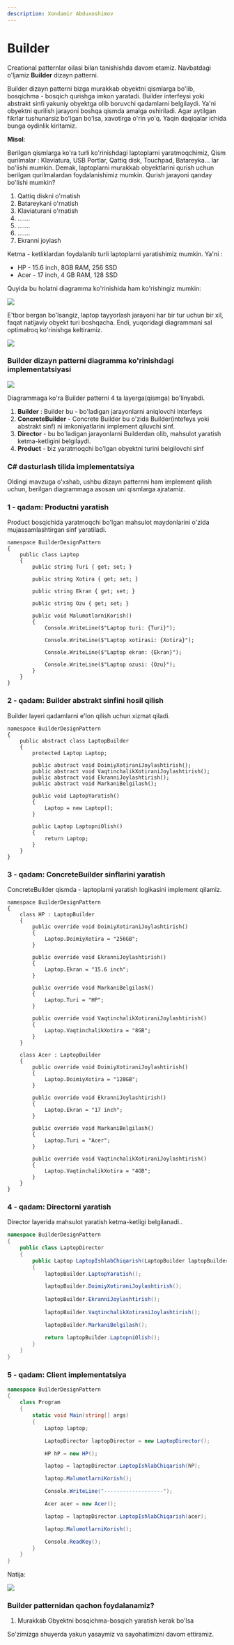 ```yaml
---
description: Xondamir Abduxoshimov
---
```


# Builder

Creational patternlar oilasi bilan tanishishda davom etamiz. Navbatdagi o'ljamiz **Builder** dizayn patterni. 

Builder dizayn patterni bizga murakkab obyektni qismlarga bo'lib, bosqichma - bosqich qurishga imkon yaratadi. Builder interfeysi yoki abstrakt sinfi yakuniy obyektga olib boruvchi qadamlarni belgilaydi. Ya'ni obyektni qurilish jarayoni boshqa qismda amalga oshiriladi. Agar aytilgan fikrlar tushunarsiz bo'lgan bo'lsa, xavotirga o'rin yo'q. Yaqin daqiqalar ichida bunga oydinlik kiritamiz. 

**Misol**:

Berilgan qismlarga ko'ra turli ko'rinishdagi laptoplarni yaratmoqchimiz, Qism qurilmalar : Klaviatura, USB Portlar, Qattiq disk, Touchpad, Batareyka... lar bo'lishi mumkin. Demak, laptoplarni murakkab obyektlarini qurish uchun berilgan qurilmalardan foydalanishimiz mumkin. Qurish jarayoni qanday bo'lishi mumkin?

1. Qattiq diskni o'rnatish
2. Batareykani o'rnatish
3. Klaviaturani o'rnatish
4. .......
5. .......
6. .......
7. Ekranni joylash

Ketma - ketliklardan foydalanib turli laptoplarni yaratishimiz mumkin. Ya'ni : 

* HP - 15.6 inch, 8GB RAM, 256 SSD
* Acer - 17 inch, 4 GB RAM, 128 SSD

Quyida bu holatni diagramma ko'rinishida ham ko'rishingiz mumkin:

![](../../../../.gitbook/assets/image%20%2858%29.png)

E'tbor bergan bo'lsangiz, laptop tayyorlash jarayoni har bir tur uchun bir xil, faqat natijaviy obyekt turi boshqacha. Endi, yuqoridagi diagrammani sal optimalroq ko'rinishga keltiramiz. 

![](../../../../.gitbook/assets/image%20%2848%29.png)

### Builder dizayn patterni diagramma ko'rinishdagi implementatsiyasi

![](../../../../.gitbook/assets/image%20%2860%29.png)

Diagrammaga ko'ra Builder patterni 4 ta layerga\(qismga\) bo'linyabdi.

1. **Builder** : Builder bu - bo'ladigan jarayonlarni aniqlovchi interfeys
2. **ConcreteBuilder** - Concrete Builder bu o'zida Builder\(intefeys yoki abstrakt sinf\) ni imkoniyatlarini implement qiluvchi sinf. 
3. **Director** - bu bo'ladigan jarayonlarni Builderdan olib, mahsulot yaratish ketma-ketligini belgilaydi.
4. **Product** - biz yaratmoqchi bo'lgan obyektni turini belgilovchi sinf

### C\# dasturlash tilida implementatsiya

Oldingi mavzuga o'xshab, ushbu dizayn patternni ham implement qilish uchun, berilgan diagrammaga asosan uni qismlarga ajratamiz.

### 1 - qadam: Productni yaratish

Product bosqichida yaratmoqchi bo'lgan mahsulot maydonlarini o'zida mujassamlashtirgan sinf yaratiladi.

```text
namespace BuilderDesignPattern
{
    public class Laptop
    {
        public string Turi { get; set; }

        public string Xotira { get; set; }

        public string Ekran { get; set; }

        public string Ozu { get; set; }

        public void MalumotlarniKorish()
        {
            Console.WriteLine($"Laptop turi: {Turi}");

            Console.WriteLine($"Laptop xotirasi: {Xotira}");

            Console.WriteLine($"Laptop ekran: {Ekran}");

            Console.WriteLine($"Laptop ozusi: {Ozu}");
        }
    }
}
```

###  2 - qadam: Builder abstrakt sinfini hosil qilish

Builder layeri qadamlarni e'lon qilish uchun xizmat qiladi.

```text
namespace BuilderDesignPattern
{
    public abstract class LaptopBuilder
    {
        protected Laptop Laptop;
    
        public abstract void DoimiyXotiraniJoylashtirish();
        public abstract void VaqtinchalikXotiraniJoylashtirish();
        public abstract void EkranniJoylashtirish();
        public abstract void MarkaniBelgilash();
    
        public void LaptopYaratish()
        {
            Laptop = new Laptop();
        }
    
        public Laptop LaptopniOlish()
        {
            return Laptop;
        }
    }
}
```

### 3 - qadam: ConcreteBuilder sinflarini yaratish

ConcreteBuilder qismda - laptoplarni yaratish logikasini implement qilamiz.

```text
namespace BuilderDesignPattern
{
    class HP : LaptopBuilder
    {
        public override void DoimiyXotiraniJoylashtirish()
        {
            Laptop.DoimiyXotira = "256GB";
        }
    
        public override void EkranniJoylashtirish()
        {
            Laptop.Ekran = "15.6 inch";
        }
    
        public override void MarkaniBelgilash()
        {
            Laptop.Turi = "HP";
        }
    
        public override void VaqtinchalikXotiraniJoylashtirish()
        {
            Laptop.VaqtinchalikXotira = "8GB";
        }
    }
    
    class Acer : LaptopBuilder
    {
        public override void DoimiyXotiraniJoylashtirish()
        {
            Laptop.DoimiyXotira = "128GB";
        }
    
        public override void EkranniJoylashtirish()
        {
            Laptop.Ekran = "17 inch";
        }
    
        public override void MarkaniBelgilash()
        {
            Laptop.Turi = "Acer";
        }
    
        public override void VaqtinchalikXotiraniJoylashtirish()
        {
            Laptop.VaqtinchalikXotira = "4GB";
        }
    }
}
```

### 4 - qadam: Directorni yaratish

Director layerida mahsulot yaratish ketma-ketligi belgilanadi..

```csharp
namespace BuilderDesignPattern
{
    public class LaptopDirector
    {
        public Laptop LaptopIshlabChiqarish(LaptopBuilder laptopBuilder)
        {
            laptopBuilder.LaptopYaratish();

            laptopBuilder.DoimiyXotiraniJoylashtirish();
            
            laptopBuilder.EkranniJoylashtirish();
            
            laptopBuilder.VaqtinchalikXotiraniJoylashtirish();

            laptopBuilder.MarkaniBelgilash();

            return laptopBuilder.LaptopniOlish();
        }
    }
}
```

### 5 - qadam: Client implementatsiya

```csharp
namespace BuilderDesignPattern
{
    class Program
    {
        static void Main(string[] args)
        {
            Laptop laptop;

            LaptopDirector laptopDirector = new LaptopDirector();

            HP hP = new HP();

            laptop = laptopDirector.LaptopIshlabChiqarish(hP);

            laptop.MalumotlarniKorish();

            Console.WriteLine("-------------------");

            Acer acer = new Acer();

            laptop = laptopDirector.LaptopIshlabChiqarish(acer);

            laptop.MalumotlarniKorish();

            Console.ReadKey();
        }
    }
}
```

Natija:

![](../../../../.gitbook/assets/image%20%2863%29.png)

### Builder patternidan qachon foydalanamiz?

1. Murakkab Obyektni bosqichma-bosqich yaratish kerak bo'lsa

So'zimizga shuyerda yakun yasaymiz va sayohatimizni davom ettiramiz.

